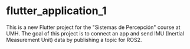 # flutter_application_1

This is a new Flutter project for the "Sistemas de Percepción" course at UMH. The goal of this project is to connect an app and send IMU (Inertial Measurement Unit) data by publishing a topic for ROS2.

